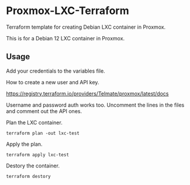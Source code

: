 # Proxmox-LXC-Terraform
Terraform template for creating Debian LXC container in Proxmox. 

This is for a Debian 12 LXC container in Proxmox.

## Usage

Add your credentials to the variables file.

How to create a new user and API key.

https://registry.terraform.io/providers/Telmate/proxmox/latest/docs

Username and password auth works too. Uncomment the lines in the files and comment out the API ones. 


Plan the LXC container.
```
terraform plan -out lxc-test
```

Apply the plan.
```
terraform apply lxc-test
```

Destory the container.
```
terraform destory
```

